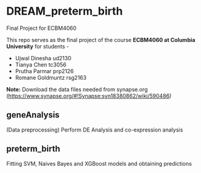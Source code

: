 # DREAM_preterm_birth
Final Project for ECBM4060

This repo serves as the final project of the course **ECBM4060 at Columbia University** for students - 

- Ujwal Dinesha ud2130
- Tianya Chen tc3056
- Prutha Parmar prp2126
- Romane Goldmuntz rsg2163

**Note:** Download the data files needed from synapse.org (https://www.synapse.org/#!Synapse:syn18380862/wiki/590486)
## geneAnalysis

(Data preprocessing)
Perform DE Analysis and co-expression analysis

## preterm_birth

Fitting SVM, Naives Bayes and XGBoost models and obtaining predictions
